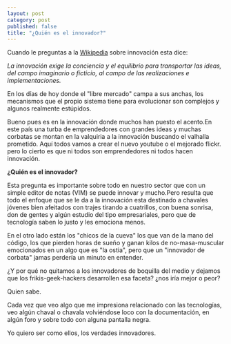 ```yaml
---
layout: post
category: post
published: false
title: "¿Quién es el innovador?"
---
```


Cuando le preguntas a la <a href="http://es.wikipedia.org">Wikipedia</a> sobre innovación esta dice:

<em>La innovación exige la conciencia y el equilibrio para transportar las ideas, del campo imaginario o ficticio, al campo de las realizaciones e implementaciones.</em>

En los días de hoy donde el "libre mercado" campa a sus anchas, los mecanismos que el propio sistema tiene para evolucionar son complejos y algunos realmente estúpidos.
 
Bueno pues es en la innovación donde muchos han puesto el acento.En este país una turba de emprendedores con grandes ideas y muchas corbatas se montan en la valquiria a la innovación buscando el valhalla prometido. Aquí todos vamos a crear el nuevo youtube o el mejorado flickr. pero lo cierto es que ni todos son emprendedores ni todos hacen innovación.

<strong>¿Quién es el innovador?</strong>

Esta pregunta es importante sobre todo en nuestro sector que con un simple editor de notas (VIM) se puede innovar y mucho.Pero resulta que todo el enfoque que se le da a la innovación esta destinado a chavales jóvenes bien afeitados con trajes tirando a cuatrillos, con buena sonrisa, don de gentes y algún estudio del tipo empresariales, pero que de tecnología saben lo justo y les emociona menos.

En el otro lado están los "chicos de la cueva" los que van de la mano del código, los que pierden horas de sueño y ganan kilos de no-masa-muscular emocionados en un algo que es "la ostia", pero que un "innovador de corbata" jamas perdería un minuto en entender.

¿Y por qué no quitamos a los innovadores de boquilla del medio y dejamos que los frikis-geek-hackers desarrollen esa faceta? ¿nos iría mejor o peor? 

Quien sabe. 

Cada vez que veo algo que me impresiona relacionado con las tecnologías, veo algún chaval o chavala volviéndose loco con la documentación, en algún foro y sobre todo con alguna pantalla negra. 

Yo quiero ser como ellos, los verdades innovadores. 











